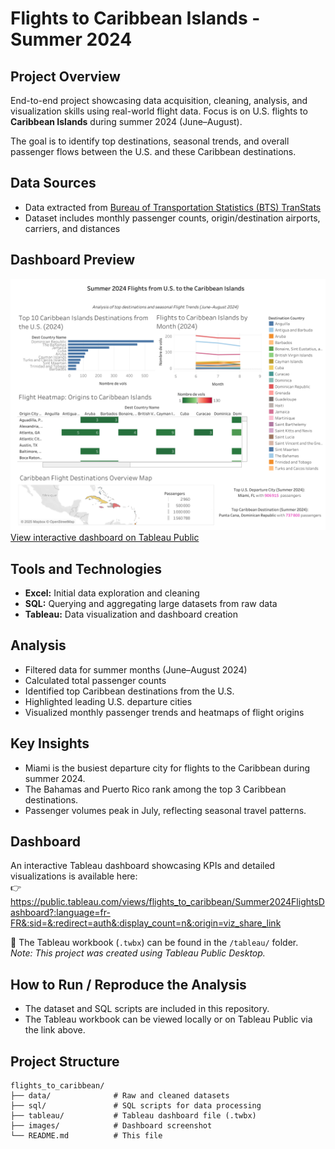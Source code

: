 # Flights to Caribbean Islands - Summer 2024

## Project Overview  
End-to-end project showcasing data acquisition, cleaning, analysis, and 
visualization skills using real-world flight data. Focus is on U.S. flights 
to **Caribbean Islands** during summer 2024 (June–August).

The goal is to identify top destinations, seasonal trends, and 
overall passenger flows between the U.S. and these Caribbean destinations.

## Data Sources  
- Data extracted from [Bureau of Transportation Statistics (BTS) 
TranStats](https://www.transtats.bts.gov)  
- Dataset includes monthly passenger counts, origin/destination airports, 
carriers, and distances

## Dashboard Preview  
![Dashboard Preview](./images/dashboard_preview.png)  
[View interactive dashboard on Tableau 
Public](https://public.tableau.com/views/flights_to_caribbean/Summer2024FlightsDashboard?:language=fr-FR&:sid=&:redirect=auth&:display_count=n&:origin=viz_share_link)

## Tools and Technologies  
- **Excel:** Initial data exploration and cleaning  
- **SQL:** Querying and aggregating large datasets from raw data  
- **Tableau:** Data visualization and dashboard creation

## Analysis  
- Filtered data for summer months (June–August 2024)  
- Calculated total passenger counts  
- Identified top Caribbean destinations from the U.S.  
- Highlighted leading U.S. departure cities  
- Visualized monthly passenger trends and heatmaps of flight origins

## Key Insights  
- Miami is the busiest departure city for flights to the Caribbean during 
summer 2024.  
- The Bahamas and Puerto Rico rank among the top 3 Caribbean destinations.  
- Passenger volumes peak in July, reflecting seasonal travel patterns.

## Dashboard  
An interactive Tableau dashboard showcasing KPIs and detailed visualizations is available here:  
👉 https://public.tableau.com/views/flights_to_caribbean/Summer2024FlightsDashboard?:language=fr-FR&:sid=&:redirect=auth&:display_count=n&:origin=viz_share_link

📁 The Tableau workbook (`.twbx`) can be found in the `/tableau/` folder.  
*Note: This project was created using Tableau Public Desktop.*


## How to Run / Reproduce the Analysis  
- The dataset and SQL scripts are included in this repository.  
- The Tableau workbook can be viewed locally or on Tableau Public via the link above.

## Project Structure

```
flights_to_caribbean/
├── data/              # Raw and cleaned datasets
├── sql/               # SQL scripts for data processing
├── tableau/           # Tableau dashboard file (.twbx)
├── images/            # Dashboard screenshot
└── README.md          # This file


